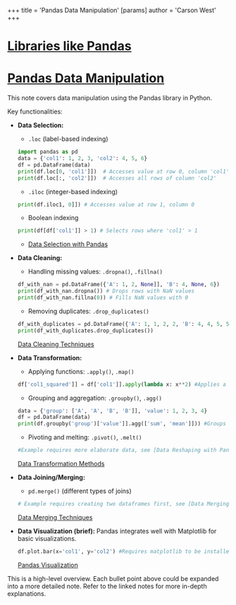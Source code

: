 +++
 title = 'Pandas Data Manipulation'
[params]
	author = 'Carson West'
+++
# [Libraries like Pandas](./../libraries-like-pandas/)
# [Pandas Data Manipulation](./../pandas-data-manipulation/) 
This note covers data manipulation using the Pandas library in Python.

Key functionalities:

* **Data Selection:**
    * `.loc` (label-based indexing)
    ```python
    import pandas as pd
    data = {'col1': 1, 2, 3, 'col2': 4, 5, 6}
    df = pd.DataFrame(data)
    print(df.loc[0, 'col1']])  # Accesses value at row 0, column 'col1'
    print(df.loc[:, 'col2']])  # Accesses all rows of column 'col2'
    ```
    * `.iloc` (integer-based indexing)
    ```python
    print(df.iloc1, 0]]) # Accesses value at row 1, column 0
    ```
    * Boolean indexing
    ```python
    print(df[df['col1']] > 1) # Selects rows where 'col1' > 1
    ```
    * [Data Selection with Pandas](./../data-selection-with-pandas/)


* **Data Cleaning:**
    * Handling missing values: `.dropna()`, `.fillna()`
    ```python
    df_with_nan = pd.DataFrame({'A': 1, 2, None]], 'B': 4, None, 6})
    print(df_with_nan.dropna()) # Drops rows with NaN values
    print(df_with_nan.fillna(0)) # Fills NaN values with 0
    ```
    * Removing duplicates: `.drop_duplicates()`
    ```python
    df_with_duplicates = pd.DataFrame({'A': 1, 1, 2, 2, 'B': 4, 4, 5, 5})
    print(df_with_duplicates.drop_duplicates())
    ```
    [Data Cleaning Techniques](./../data-cleaning-techniques/)


* **Data Transformation:**
    * Applying functions: `.apply()`, `.map()`
    ```python
    df['col1_squared']] = df['col1']].apply(lambda x: x**2) #Applies a lambda function
    ```
    * Grouping and aggregation: `.groupby()`, `.agg()`
    ```python
    data = {'group': ['A', 'A', 'B', 'B']], 'value': 1, 2, 3, 4}
    df = pd.DataFrame(data)
    print(df.groupby('group')['value']].agg(['sum', 'mean']])) #Groups by 'group' and calculates sum and mean of 'value'
    ```
    * Pivoting and melting: `.pivot()`, `.melt()`
    ```python
    #Example requires more elaborate data, see [Data Reshaping with Pandas](./../data-reshaping-with-pandas/)
    ```
    [Data Transformation Methods](./../data-transformation-methods/)


* **Data Joining/Merging:**
    * `pd.merge()` (different types of joins)
    ```python
    # Example requires creating two dataframes first, see [Data Merging Techniques](./../data-merging-techniques/)
    ```
    [Data Merging Techniques](./../data-merging-techniques/)


* **Data Visualization (brief):**
    Pandas integrates well with Matplotlib for basic visualizations.
    ```python
    df.plot.bar(x='col1', y='col2') #Requires matplotlib to be installed
    ```
    [Pandas Visualization](./../pandas-visualization/)

This is a high-level overview. Each bullet point above could be expanded into a more detailed note.  Refer to the linked notes for more in-depth explanations.
